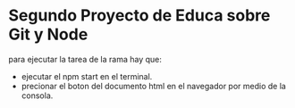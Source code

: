 # Segundo Proyecto de Educa sobre Git y Node
para ejecutar la tarea de la rama hay que:
- ejecutar el npm start en el terminal.
- precionar el boton del documento html en el navegador por medio de la consola.